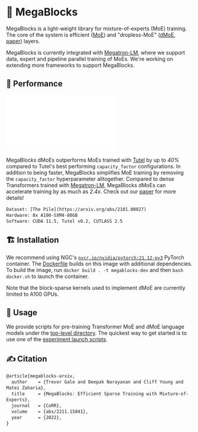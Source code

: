 # :robot: MegaBlocks

MegaBlocks is a light-weight library for mixture-of-experts (MoE) training. The core of the system is efficient ([MoE](megablocks/layers/moe.py)) and "dropless-MoE" ([dMoE](megablocks/layers/dmoe.py), [paper](https://arxiv.org/abs/2211.15841)) layers.

MegaBlocks is currently integrated with [Megatron-LM](https://github.com/NVIDIA/Megatron-LM), where we support data, expert and pipeline parallel training of MoEs. We're working on extending more frameworks to support MegaBlocks.

## :rocket: Performance

![MegaBlocks Performance](media/dropping_end_to_end.pdf)

MegaBlocks dMoEs outperforms MoEs trained with [Tutel](https://github.com/microsoft/tutel) by up to *40%* compared to Tutel's best performing `capacity_factor` configurations. In addition to being faster, MegaBlocks simplifies MoE training by removing the `capacity_factor` hyperparameter alltogether. Compared to dense Transformers trained with [Megatron-LM](https://github.com/NVIDIA/Megatron-LM), MegaBlocks dMoEs can accelerate training by as much as *2.4x*. Check out our [paper](https://arxiv.org/abs/2211.15841) for more details!

```
Dataset: [The Pile](https://arxiv.org/abs/2101.00027)
Hardware: 8x A100-SXM4-80GB
Software: CUDA 11.5, Tutel v0.2, CUTLASS 2.5
```

## :building_construction: Installation

We recommend using NGC's [`nvcr.io/nvidia/pytorch:21.12-py3`](https://catalog.ngc.nvidia.com/orgs/nvidia/containers/pytorch/tags) PyTorch container. The [Dockerfile](Dockerfile) builds on this image with additional dependencies. To build the image, run `docker build . -t megablocks-dev` and then `bash docker.sh` to launch the container.

Note that the block-sparse kernels used to implement dMoE are currently limited to A100 GPUs.

## :steam_locomotive: Usage

We provide scripts for pre-training Transformer MoE and dMoE language models under the [top-level directory](megablocks/). The quickest way to get started is to use one of the [experiment launch scripts](exp/).

## :writing_hand: Citation

```
@article{megablocks-arxiv,
  author    = {Trevor Gale and Deepak Narayanan and Cliff Young and Matei Zaharia},
  title     = {MegaBlocks: Efficient Sparse Training with Mixture-of-Experts},
  journal   = {CoRR},
  volume    = {abs/2211.15841},
  year      = {2022},
}
```
